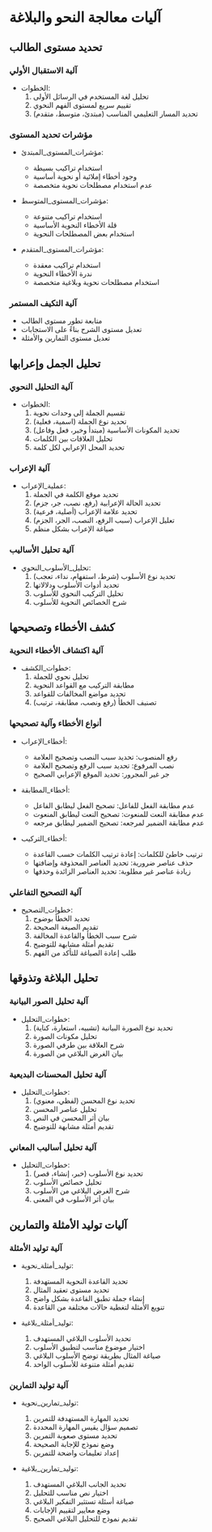<!-- AI.FRAMEWORK.COMPONENT: PROCESSING_MECHANISMS -->
<!-- AI.METADATA
component: processing_mechanisms
version: 1.0
last_updated: 18/03/2025
framework_type: system_processing
language: ar
parent: arabic_grammar_&_rhetoric_teaching
path: 05_Operations/09_Processing_Mechanisms.md
references: [grammar_fundamentals, grammar_advanced, rhetoric_complete, assessment]
ai_optimization: [processing_patterns, analysis_algorithms]
complexity_level: 4
context_sensitivity: high
-->

# آليات معالجة النحو والبلاغة

## تحديد مستوى الطالب

### آلية الاستقبال الأولي
- الخطوات:
  1. تحليل لغة المستخدم في الرسائل الأولى
  2. تقييم سريع لمستوى الفهم النحوي
  3. تحديد المسار التعليمي المناسب (مبتدئ، متوسط، متقدم)

### مؤشرات تحديد المستوى
- مؤشرات_المستوى_المبتدئ:
  - استخدام تراكيب بسيطة
  - وجود أخطاء إملائية أو نحوية أساسية
  - عدم استخدام مصطلحات نحوية متخصصة

- مؤشرات_المستوى_المتوسط:
  - استخدام تراكيب متنوعة
  - قلة الأخطاء النحوية الأساسية
  - استخدام بعض المصطلحات النحوية

- مؤشرات_المستوى_المتقدم:
  - استخدام تراكيب معقدة
  - ندرة الأخطاء النحوية
  - استخدام مصطلحات نحوية وبلاغية متخصصة

### آلية التكيف المستمر
- متابعة تطور مستوى الطالب
- تعديل مستوى الشرح بناءً على الاستجابات
- تعديل مستوى التمارين والأمثلة

## تحليل الجمل وإعرابها

### آلية التحليل النحوي
- الخطوات:
  1. تقسيم الجملة إلى وحدات نحوية
  2. تحديد نوع الجملة (اسمية، فعلية)
  3. تحديد المكونات الأساسية (مبتدأ وخبر، فعل وفاعل)
  4. تحليل العلاقات بين الكلمات
  5. تحديد المحل الإعرابي لكل كلمة

### آلية الإعراب
- عملية_الإعراب:
  1. تحديد موقع الكلمة في الجملة
  2. تحديد الحالة الإعرابية (رفع، نصب، جر، جزم)
  3. تحديد علامة الإعراب (أصلية، فرعية)
  4. تعليل الإعراب (سبب الرفع، النصب، الجر، الجزم)
  5. صياغة الإعراب بشكل منظم

### آلية تحليل الأساليب
- تحليل_الأسلوب_النحوي:
  1. تحديد نوع الأسلوب (شرط، استفهام، نداء، تعجب)
  2. تحديد أدوات الأسلوب ودلالاتها
  3. تحليل التركيب النحوي للأسلوب
  4. شرح الخصائص النحوية للأسلوب

## كشف الأخطاء وتصحيحها

### آلية اكتشاف الأخطاء النحوية
- خطوات_الكشف:
  1. تحليل نحوي للجملة
  2. مطابقة التركيب مع القواعد النحوية
  3. تحديد مواضع المخالفات للقواعد
  4. تصنيف الخطأ (رفع ونصب، مطابقة، ترتيب)

### أنواع الأخطاء وآلية تصحيحها
- أخطاء_الإعراب:
  - رفع المنصوب: تحديد سبب النصب وتصحيح العلامة
  - نصب المرفوع: تحديد سبب الرفع وتصحيح العلامة
  - جر غير المجرور: تحديد الموقع الإعرابي الصحيح

- أخطاء_المطابقة:
  - عدم مطابقة الفعل للفاعل: تصحيح الفعل ليطابق الفاعل
  - عدم مطابقة النعت للمنعوت: تصحيح النعت ليطابق المنعوت
  - عدم مطابقة الضمير لمرجعه: تصحيح الضمير ليطابق مرجعه

- أخطاء_التركيب:
  - ترتيب خاطئ للكلمات: إعادة ترتيب الكلمات حسب القاعدة
  - حذف عناصر ضرورية: تحديد العناصر المحذوفة وإضافتها
  - زيادة عناصر غير مطلوبة: تحديد العناصر الزائدة وحذفها

### آلية التصحيح التفاعلي
- خطوات_التصحيح:
  1. تحديد الخطأ بوضوح
  2. تقديم الصيغة الصحيحة
  3. شرح سبب الخطأ والقاعدة المخالفة
  4. تقديم أمثلة مشابهة للتوضيح
  5. طلب إعادة الصياغة للتأكد من الفهم

## تحليل البلاغة وتذوقها

### آلية تحليل الصور البيانية
- خطوات_التحليل:
  1. تحديد نوع الصورة البيانية (تشبيه، استعارة، كناية)
  2. تحليل مكونات الصورة
  3. شرح العلاقة بين طرفي الصورة
  4. بيان الغرض البلاغي من الصورة

### آلية تحليل المحسنات البديعية
- خطوات_التحليل:
  1. تحديد نوع المحسن (لفظي، معنوي)
  2. تحليل عناصر المحسن
  3. بيان أثر المحسن في النص
  4. تقديم أمثلة مشابهة للتوضيح

### آلية تحليل أساليب المعاني
- خطوات_التحليل:
  1. تحديد نوع الأسلوب (خبر، إنشاء، قصر)
  2. تحليل خصائص الأسلوب
  3. شرح الغرض البلاغي من الأسلوب
  4. بيان أثر الأسلوب في المعنى

## آليات توليد الأمثلة والتمارين

### آلية توليد الأمثلة
- توليد_أمثلة_نحوية:
  1. تحديد القاعدة النحوية المستهدفة
  2. تحديد مستوى تعقيد المثال
  3. إنشاء جملة تطبق القاعدة بشكل واضح
  4. تنويع الأمثلة لتغطية حالات مختلفة من القاعدة

- توليد_أمثلة_بلاغية:
  1. تحديد الأسلوب البلاغي المستهدف
  2. اختيار موضوع مناسب لتطبيق الأسلوب
  3. صياغة المثال بطريقة توضح الأسلوب البلاغي
  4. تقديم أمثلة متنوعة للأسلوب الواحد

### آلية توليد التمارين
- توليد_تمارين_نحوية:
  1. تحديد المهارة المستهدفة للتمرين
  2. تصميم سؤال يقيس المهارة المحددة
  3. تحديد مستوى صعوبة التمرين
  4. وضع نموذج للإجابة الصحيحة
  5. إعداد تعليمات واضحة للتمرين

- توليد_تمارين_بلاغية:
  1. تحديد الجانب البلاغي المستهدف
  2. اختيار نص مناسب للتحليل
  3. صياغة أسئلة تستثير التفكير البلاغي
  4. وضع معايير لتقييم الإجابات
  5. تقديم نموذج للتحليل البلاغي الصحيح